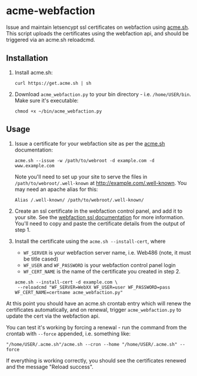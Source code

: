 acme-webfaction
===

Issue and maintain letsencypt ssl certificates on webfaction using [acme.sh](https://github.com/Neilpang/acme.sh). This script uploads the certificates using the webfaction api, and should be triggered via an acme.sh reloadcmd.


 Installation
---

1. Install acme.sh:
   
   ```   
   curl https://get.acme.sh | sh 
   ```
   
2. Download `acme_webfaction.py` to your bin directory - i.e. `/home/USER/bin`. Make sure it's executable:

   ```   
   chmod +x ~/bin/acme_webfaction.py
   ```

Usage
---

1. Issue a certificate for your webfaction site as per the [acme.sh](https://github.com/Neilpang/acme.sh) documentation:

   ```
   acme.sh --issue -w /path/to/webroot -d example.com -d www.example.com
   ```
   
   Note you'll need to set up your site to serve the files in `/path/to/webroot/.well-known` at http://example.com/.well-known. You may need an apache alias for this:
   
   ```
   Alias /.well-known/ /path/to/webroot/.well-known/
   ```
   
2. Create an ssl certificate in the webfaction control panel, and add it to your site. See the [webfaction ssl documentation](https://docs.webfaction.com/user-guide/websites.html#add-a-certificate) for more information. You'll need to copy and paste the certificate details from the output of step 1.

3. Install the certificate using the `acme.sh --install-cert`, where 

   - `WF_SERVER` is your webfaction server name, i.e. Web486 (note, it must be title cased)
   - `WF_USER` and `WF_PASSWORD` is your webfaction control panel login
   - `WF_CERT_NAME` is the name of the certificate you created in step 2.

   ```
   acme.sh --install-cert -d example.com \
    --reloadcmd "WF_SERVER=WebXX WF_USER=user WF_PASSWORD=pass WF_CERT_NAME=certname acme_webfaction.py"
   ```
   
At this point you should have an acme.sh crontab entry which will renew the certificates automatically, and on renewal, trigger `acme_webfaction.py` to update the cert via the webfaction api.

You can test it's working by forcing a renewal - run the command from the crontab with `--force` appended, i.e. something like:

```
"/home/USER/.acme.sh"/acme.sh --cron --home "/home/USER/.acme.sh" --force
```

If everything is working correctly, you should see the certificates renewed and the message "Reload success".
